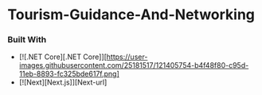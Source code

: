 # Tourism-Guidance-And-Networking
### Built With

* [![.NET Core][.NET Core]][https://user-images.githubusercontent.com/25181517/121405754-b4f48f80-c95d-11eb-8893-fc325bde617f.png]
* [![Next][Next.js]][Next-url]
